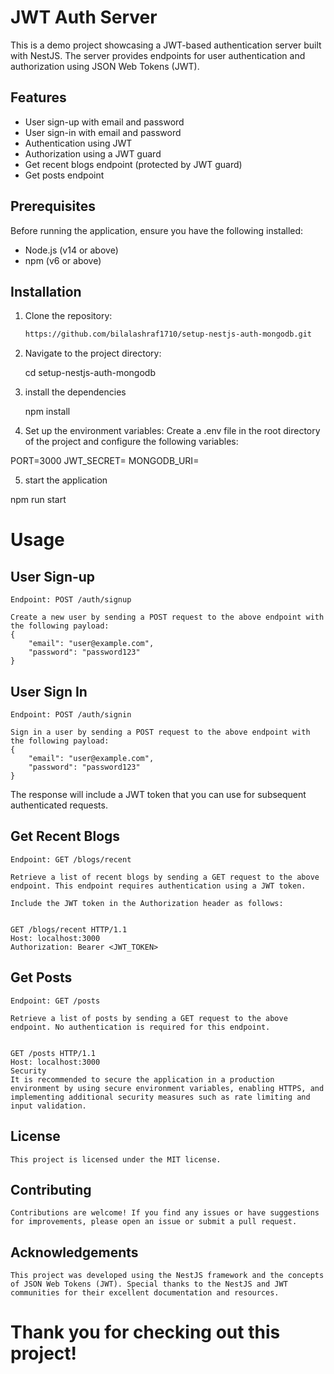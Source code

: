 # JWT Auth Server

This is a demo project showcasing a JWT-based authentication server built with NestJS. The server provides endpoints for user authentication and authorization using JSON Web Tokens (JWT).

## Features

- User sign-up with email and password
- User sign-in with email and password
- Authentication using JWT
- Authorization using a JWT guard
- Get recent blogs endpoint (protected by JWT guard)
- Get posts endpoint

## Prerequisites

Before running the application, ensure you have the following installed:

- Node.js (v14 or above)
- npm (v6 or above)

## Installation

1. Clone the repository:

   ```bash
   https://github.com/bilalashraf1710/setup-nestjs-auth-mongodb.git

2. Navigate to the project directory:

    cd setup-nestjs-auth-mongodb

3. install the dependencies

    npm install

4. Set up the environment variables:
Create a .env file in the root directory of the project and configure the following variables:

PORT=3000
JWT_SECRET=
MONGODB_URI=

5. start the application

npm run start


# Usage
## User Sign-up
    Endpoint: POST /auth/signup

    Create a new user by sending a POST request to the above endpoint with the following payload:
    {
        "email": "user@example.com",
        "password": "password123"
    }
## User Sign In
    
    Endpoint: POST /auth/signin

    Sign in a user by sending a POST request to the above endpoint with the following payload:      
    {
        "email": "user@example.com",
        "password": "password123"
    }

The response will include a JWT token that you can use for subsequent authenticated requests.

## Get Recent Blogs
    Endpoint: GET /blogs/recent

    Retrieve a list of recent blogs by sending a GET request to the above endpoint. This endpoint requires authentication using a JWT token.

    Include the JWT token in the Authorization header as follows:


    GET /blogs/recent HTTP/1.1
    Host: localhost:3000
    Authorization: Bearer <JWT_TOKEN>
## Get Posts
    Endpoint: GET /posts

    Retrieve a list of posts by sending a GET request to the above endpoint. No authentication is required for this endpoint.


    GET /posts HTTP/1.1
    Host: localhost:3000
    Security
    It is recommended to secure the application in a production environment by using secure environment variables, enabling HTTPS, and implementing additional security measures such as rate limiting and input validation.

## License
    This project is licensed under the MIT license.

## Contributing
    Contributions are welcome! If you find any issues or have suggestions for improvements, please open an issue or submit a pull request.

## Acknowledgements
    This project was developed using the NestJS framework and the concepts of JSON Web Tokens (JWT). Special thanks to the NestJS and JWT communities for their excellent documentation and resources.


# Thank you for checking out this project!


    
